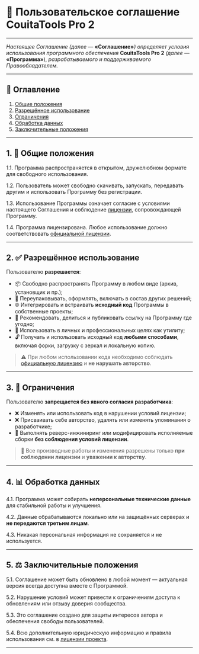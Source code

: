 # 📄 Пользовательское соглашение **CouitaTools Pro 2**

---

*Настоящее Соглашение (далее —* **«Соглашение»***) определяет условия использования программного обеспечения* **CouitaTools Pro 2** *(далее —* **«Программа»**), *разрабатываемого и поддерживаемого Правообладателем.*

---

## 📌 Оглавление

1. [Общие положения](#1-📝-общие-положения)  
2. [Разрешённое использование](#2-✅-разрешённое-использование)  
3. [Ограничения](#3-🚫-ограничения)  
4. [Обработка данных](#4-📊-обработка-данных)  
5. [Заключительные положения](#5-⚖️-заключительные-положения)

---

## 1. 📝 Общие положения

1.1. Программа распространяется в открытом, дружелюбном формате для свободного использования.

1.2. Пользователь может свободно скачивать, запускать, передавать другим и использовать Программу без регистрации.

1.3. Использование Программы означает согласие с условиями настоящего Соглашения и соблюдение [лицензии](https://github.com/CouitaCommunity/CouitaToolsPro2/blob/main/lic.md), сопровождающей Программу.

1.4. Программа лицензирована. Любое использование должно соответствовать [официальной лицензии](https://github.com/CouitaCommunity/CouitaToolsPro2/blob/main/lic.md).

---

## 2. ✅ Разрешённое использование

Пользователю **разрешается**:

- 📦 Свободно распространять Программу в любом виде (архив, установщик и пр.);
- 🔄 Переупаковывать, оформлять, включать в состав других решений;
- 🌐 Интегрировать и встраивать **исходный код** Программы в собственные проекты;
- 📣 Рекомендовать, делиться и публиковать ссылку на Программу где угодно;
- 🧩 Использовать в личных и профессиональных целях как утилиту;
- 🔓 Получать и использовать исходный код **любыми способами**, включая форки, загрузку с зеркал и локальную копию.

> ⚠️ При любом использовании кода необходимо соблюдать [официальную лицензию](https://github.com/CouitaCommunity/CouitaToolsPro2/blob/main/lic.md) и **не нарушать авторство**.

---

## 3. 🚫 Ограничения

Пользователю **запрещается без явного согласия разработчика**:

- ❌ Изменять или использовать код в нарушении условий лицензии;
- ❌ Присваивать себе авторство, удалять или изменять упоминания о разработчике;
- 🧪 Выполнять реверс-инжиниринг или модифицировать исполняемые сборки **без соблюдения условий лицензии**.

> 🔐 Все производные работы и изменения разрешены только **при соблюдении лицензии** и **уважении к авторству**.

---

## 4. 📊 Обработка данных

4.1. Программа может собирать **неперсональные технические данные** для стабильной работы и улучшения.

4.2. Данные обрабатываются локально или на защищённых серверах и **не передаются третьим лицам**.

4.3. Никакая персональная информация не сохраняется и не используется.

---

## 5. ⚖️ Заключительные положения

5.1. Соглашение может быть обновлено в любой момент — актуальная версия всегда доступна вместе с Программой.

5.2. Нарушение условий может привести к ограничениям доступа к обновлениям или отзыву доверия сообщества.

5.3. Это соглашение создано для защиты интересов автора и обеспечения свободы пользователей.

5.4. Всю дополнительную юридическую информацию и правила использования см. в [лицензии проекта](https://github.com/CouitaCommunity/CouitaToolsPro2/blob/main/lic.md).

---
